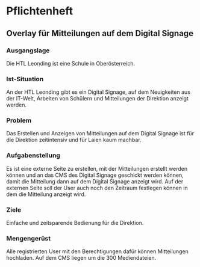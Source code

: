 # Pflichtenheft
## Overlay für Mitteilungen auf dem Digital Signage

### Ausgangslage
Die HTL Leonding ist eine Schule in Oberösterreich.

### Ist-Situation
An der HTL Leonding gibt es ein Digital Signage, auf dem Neuigkeiten aus der IT-Welt, Arbeiten von Schülern und Mitteilungen der Direktion anzeigt werden. 

### Problem
Das Erstellen und Anzeigen von Mitteilungen auf dem Digital Signage ist für die Direktion zeitintensiv und für Laien kaum machbar. 

### Aufgabenstellung
Es ist eine externe Seite zu erstellen, mit der Mitteilungen erstellt werden können und an das CMS des Digital Signage geschickt werden können, damit die Mitteilung dann auf dem Digital Signage anzeigt wird. Auf der externen Seite soll der User auch noch den Zeitraum festlegen können in dem die Mitteilung anzeigt wird.

### Ziele
Einfache und zeitsparende Bedienung für die Direktion.

### Mengengerüst
Alle registrierten User mit den Berechtigungen dafür können Mitteilungen hochladen. 
Auf dem CMS liegen um die 300 Mediendateien.

